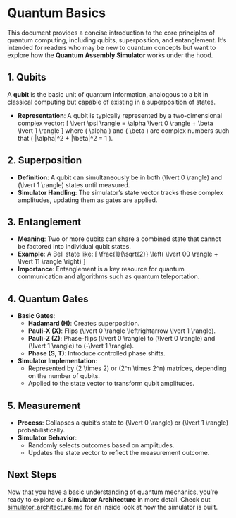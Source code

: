# Quantum Basics

This document provides a concise introduction to the core principles of quantum computing, including qubits, superposition, and entanglement. It’s intended for readers who may be new to quantum concepts but want to explore how the **Quantum Assembly Simulator** works under the hood.

## 1. Qubits
A **qubit** is the basic unit of quantum information, analogous to a bit in classical computing but capable of existing in a superposition of states.

- **Representation**: A qubit is typically represented by a two-dimensional complex vector:
  \[
    \lvert \psi \rangle = \alpha \lvert 0 \rangle + \beta \lvert 1 \rangle
  \]
  where \( \alpha \) and \( \beta \) are complex numbers such that \( |\alpha|^2 + |\beta|^2 = 1 \).

## 2. Superposition
- **Definition**: A qubit can simultaneously be in both \(\lvert 0 \rangle\) and \(\lvert 1 \rangle\) states until measured.
- **Simulator Handling**: The simulator’s state vector tracks these complex amplitudes, updating them as gates are applied.

## 3. Entanglement
- **Meaning**: Two or more qubits can share a combined state that cannot be factored into individual qubit states.
- **Example**: A Bell state like:
  \[
    \frac{1}{\sqrt{2}} \left( \lvert 00 \rangle + \lvert 11 \rangle \right)
  \]
- **Importance**: Entanglement is a key resource for quantum communication and algorithms such as quantum teleportation.

## 4. Quantum Gates
- **Basic Gates**:
  - **Hadamard (H)**: Creates superposition.
  - **Pauli-X (X)**: Flips \(\lvert 0 \rangle \leftrightarrow \lvert 1 \rangle\).
  - **Pauli-Z (Z)**: Phase-flips \(\lvert 0 \rangle\) to \(\lvert 0 \rangle\) and \(\lvert 1 \rangle\) to \(-\lvert 1 \rangle\).
  - **Phase (S, T)**: Introduce controlled phase shifts.
- **Simulator Implementation**:
  - Represented by \(2 \times 2\) or \(2^n \times 2^n\) matrices, depending on the number of qubits.
  - Applied to the state vector to transform qubit amplitudes.

## 5. Measurement
- **Process**: Collapses a qubit’s state to \(\lvert 0 \rangle\) or \(\lvert 1 \rangle\) probabilistically.
- **Simulator Behavior**:
  - Randomly selects outcomes based on amplitudes.
  - Updates the state vector to reflect the measurement outcome.

## Next Steps
Now that you have a basic understanding of quantum mechanics, you’re ready to explore our **Simulator Architecture** in more detail. Check out [simulator_architecture.md](simulator_architecture.md) for an inside look at how the simulator is built.

